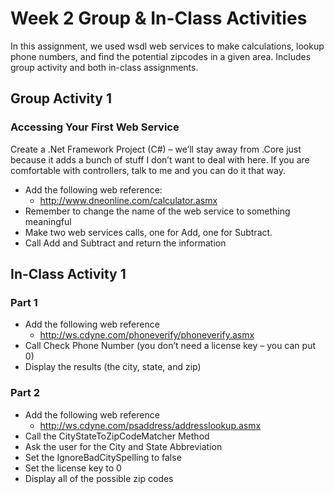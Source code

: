 # Week 2 Group & In-Class Activities

In this assignment, we used wsdl web services to make calculations, lookup phone numbers, and find the potential zipcodes in a given area. Includes group activity and both in-class assignments.

## Group Activity 1

### Accessing Your First Web Service

Create a .Net Framework Project (C#) – we’ll stay away from .Core just because it adds a bunch of stuff I don’t want to deal with here.  If you are comfortable with controllers, talk to me and you can do it that way.
 
- Add the following web reference:
	- http://www.dneonline.com/calculator.asmx
- Remember to change the name of the web service to something meaningful
- Make two web services calls, one for Add, one for Subtract.
- Call Add and Subtract and return the information

 ## In-Class Activity 1

### Part 1

- Add the following web reference
	- http://ws.cdyne.com/phoneverify/phoneverify.asmx
- Call Check Phone Number (you don’t need a license key – you can put 0)
- Display the results (the city, state, and zip)

### Part 2

- Add the following web reference
	- http://ws.cdyne.com/psaddress/addresslookup.asmx
- Call the CityStateToZipCodeMatcher Method
- Ask the user for the City and State Abbreviation
- Set the IgnoreBadCitySpelling to false
- Set the license key to 0
- Display all of the possible zip codes
